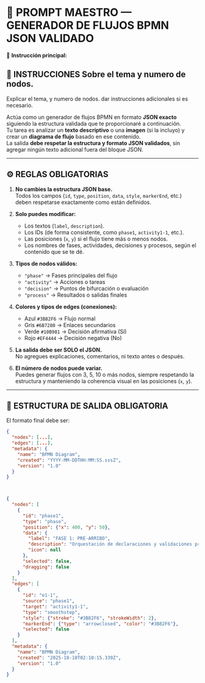 # 🧠 PROMPT MAESTRO — GENERADOR DE FLUJOS BPMN JSON VALIDADO

📢 **Instrucción principal:**


## 📄 INSTRUCCIONES Sobre el tema y numero de nodos.

Explicar el tema, y numero de nodos.
dar instrucciones adicionales si es necesario.

Actúa como un generador de flujos BPMN en formato **JSON exacto** siguiendo la estructura validada que te proporcionaré a continuación.  
Tu tarea es analizar un **texto descriptivo** o una **imagen** (si la incluyo) y crear un **diagrama de flujo** basado en ese contenido.  
La salida **debe respetar la estructura y formato JSON validados**, sin agregar ningún texto adicional fuera del bloque JSON.  

---

## ⚙️ REGLAS OBLIGATORIAS

1. **No cambies la estructura JSON base.**  
   Todos los campos (`id`, `type`, `position`, `data`, `style`, `markerEnd`, etc.) deben respetarse exactamente como están definidos.

2. **Solo puedes modificar:**
   - Los textos (`label`, `description`).
   - Los IDs (de forma consistente, como `phase1`, `activity1-1`, etc.).
   - Las posiciones (`x`, `y`) si el flujo tiene más o menos nodos.
   - Los nombres de fases, actividades, decisiones y procesos, según el contenido que se te dé.

3. **Tipos de nodos válidos:**
   - `"phase"` → Fases principales del flujo  
   - `"activity"` → Acciones o tareas  
   - `"decision"` → Puntos de bifurcación o evaluación  
   - `"process"` → Resultados o salidas finales

4. **Colores y tipos de edges (conexiones):**
   - Azul `#3B82F6` → Flujo normal  
   - Gris `#6B7280` → Enlaces secundarios  
   - Verde `#10B981` → Decisión afirmativa (Sí)  
   - Rojo `#EF4444` → Decisión negativa (No)

5. **La salida debe ser SOLO el JSON.**  
   No agregues explicaciones, comentarios, ni texto antes o después.

6. **El número de nodos puede variar.**  
   Puedes generar flujos con 3, 5, 10 o más nodos, siempre respetando la estructura y manteniendo la coherencia visual en las posiciones (`x`, `y`).

---

## 📄 ESTRUCTURA DE SALIDA OBLIGATORIA

El formato final debe ser:

```json
{
  "nodes": [...],
  "edges": [...],
  "metadata": {
    "name": "BPMN Diagram",
    "created": "YYYY-MM-DDTHH:MM:SS.sssZ",
    "version": "1.0"
  }
}



{
  "nodes": [
    {
      "id": "phase1",
      "type": "phase",
      "position": {"x": 400, "y": 50},
      "data": {
        "label": "FASE 1: PRE-ARRIBO",
        "description": "Orquestación de declaraciones y validaciones previas",
        "icon": null
      },
      "selected": false,
      "dragging": false
    }
  ],
  "edges": [
    {
      "id": "e1-1",
      "source": "phase1",
      "target": "activity1-1",
      "type": "smoothstep",
      "style": {"stroke": "#3B82F6", "strokeWidth": 2},
      "markerEnd": {"type": "arrowclosed", "color": "#3B82F6"},
      "selected": false
    }
  ],
  "metadata": {
    "name": "BPMN Diagram",
    "created": "2025-10-10T02:10:15.339Z",
    "version": "1.0"
  }
}
